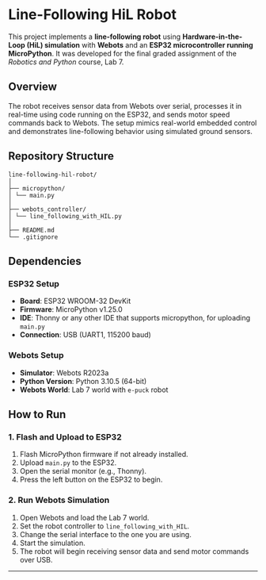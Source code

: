 # Line-Following HiL Robot

This project implements a **line-following robot** using **Hardware-in-the-Loop (HiL) simulation** with **Webots** and an **ESP32 microcontroller running MicroPython**. It was developed for the final graded assignment of the *Robotics and Python* course, Lab 7.

## Overview

The robot receives sensor data from Webots over serial, processes it in real-time using code running on the ESP32, and sends motor speed commands back to Webots. The setup mimics real-world embedded control and demonstrates line-following behavior using simulated ground sensors.

## Repository Structure

```
line-following-hil-robot/
│
├── micropython/
│ └── main.py
│
├── webots_controller/
│ └── line_following_with_HIL.py
│
├── README.md
└── .gitignore
```

## Dependencies

### ESP32 Setup
- **Board**: ESP32 WROOM-32 DevKit
- **Firmware**: MicroPython v1.25.0
- **IDE**: Thonny or any other IDE that supports micropython, for uploading `main.py`
- **Connection**: USB (UART1, 115200 baud)

### Webots Setup
- **Simulator**: Webots R2023a
- **Python Version**: Python 3.10.5 (64-bit)
- **Webots World**: Lab 7 world with `e-puck` robot

## How to Run

### 1. Flash and Upload to ESP32
1. Flash MicroPython firmware if not already installed.
2. Upload `main.py` to the ESP32.
3. Open the serial monitor (e.g., Thonny).
4. Press the left button on the ESP32 to begin.

### 2. Run Webots Simulation
1. Open Webots and load the Lab 7 world.
2. Set the robot controller to `line_following_with_HIL`.
3. Change the serial interface to the one you are using.
4. Start the simulation.
5. The robot will begin receiving sensor data and send motor commands over USB.



---

